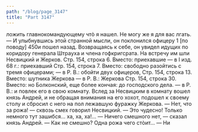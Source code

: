 ```yaml
---
path: "/blog/page_3147"
title: "Part 3147"
---
```


ложить главнокомандующему чтò я нашел. Не могу же я для вас лгать. — И улыбнувшись этой странной мысли, он поклонился офицеру 1 [по поводу]
450и пошел назад. Возвращаясь к себе, он увидел идущих по коридору генерала Штрауха и члена гофкригсрата. На встречу им шли Несвицкий и Жерков.
Стр. 154, строка 6.
Вместо: приехавшие — в I изд. 68 г.: приехавший
Стр. 154, строка 7.
Вместо: свободно разойтись с тремя офицерами; — в Р. В.: обойти двух офицеров,
Стр. 154, строка 13.
Вместо: шутника Жеркова — в Р. В.: Жеркова
Стр. 154, строка 30.
Вместо: но Болконский, еще более кончая: до господского дела. — в Р. В.: и повлек его в свою комнату.
Вслед за Несвицким в комнату вошел князь Андрей, и не обращая внимания на его хохот, подошел к своему столу и сбросил с него на пол лежавшую фуражку Жеркова.
— Нет, что за рожа! — сквозь смех говорил Несвицкий. — Это чудесно! Только немного тут зашибся... ха, ха, ха!...
— Ничего смешного нет, — сказал князь Андрей.
— Как не смешно? Одна рожа чего стòит...
— Ни
